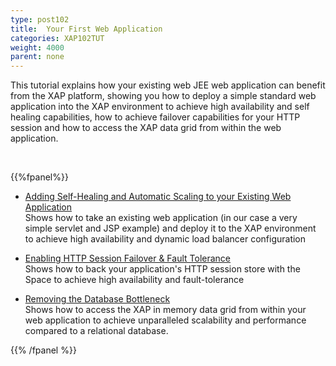 ```yaml
---
type: post102
title:  Your First Web Application
categories: XAP102TUT
weight: 4000
parent: none
---
```






This tutorial explains how your existing web JEE web application can benefit from the XAP platform, showing you how to deploy a simple standard web application into the XAP environment to achieve high availability and self healing capabilities, how to achieve failover capabilities for your HTTP session and how to access the XAP data grid from within the web application.

<br>

{{%fpanel%}}


- [Adding Self-Healing and Automatic Scaling to your Existing Web Application](./first-web-app-step-1.html)<br>
Shows how to take an existing web application (in our case a very simple servlet and JSP example) and deploy it to the XAP environment to achieve high availability and dynamic load balancer configuration


- [Enabling HTTP Session Failover & Fault Tolerance](./first-web-app-step-2.html)<br>
Shows how to back your application's HTTP session store with the Space to achieve high availability and fault-tolerance


- [Removing the Database Bottleneck](./first-web-app-step-3.html) <br>
Shows how to access the   XAP in memory data grid from within your web application to achieve unparalleled scalability and performance compared to a relational database.


{{% /fpanel %}}

